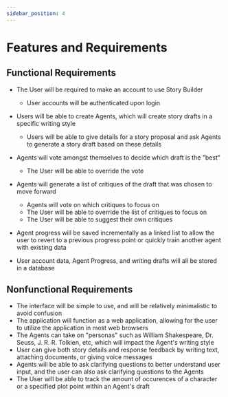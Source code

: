 ```yaml
---
sidebar_position: 4
---
```


# Features and Requirements

## Functional Requirements

- The User will be required to make an account to use Story Builder
  - User accounts will be authenticated upon login
    
- Users will be able to create Agents, which will create story drafts in a specific writing style
  - Users will be able to give details for a story proposal and ask Agents to generate a story draft based on these details
    
- Agents will vote amongst themselves to decide which draft is the "best"
  - The User will be able to override the vote

- Agents will generate a list of critiques of the draft that was chosen to move forward
  - Agents will vote on which critiques to focus on
  - The User will be able to override the list of critiques to focus on
  - The User will be able to suggest their own critiques

- Agent progress will be saved incrementally as a linked list to allow the user to revert to a previous progress point or quickly train another agent with existing data

- User account data, Agent Progress, and writing drafts will all be stored in a database

## Nonfunctional Requirements

- The interface will be simple to use, and will be relatively minimalistic to avoid confusion
- The application will function as a web application, allowing for the user to utilize the application in most web browsers
- The Agents can take on "personas" such as William Shakespeare, Dr. Seuss, J. R. R. Tolkien, etc, which will impact the Agent's writing style
- User can give both story details and response feedback by writing text, attaching documents, or giving voice messages
- Agents will be able to ask clarifying questions to better understand user input, and the user can also ask clarifying questions to the Agents
- The User will be able to track the amount of occurences of a character or a specified plot point within an Agent's draft

